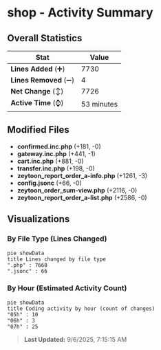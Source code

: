 # shop - Activity Summary 

## Overall Statistics

| Stat                   | Value                                                             |
| ---------------------- | ----------------------------------------------------------------- |
| **Lines Added** (➕)   | 7730                                          |
| **Lines Removed** (➖) | 4                                        |
| **Net Change** (↕)    | 7726                |
| **Active Time** (⌚)   | 53 minutes |


## Modified Files
- **confirmed.inc.php** (+181, -0)
- **gateway.inc.php** (+441, -1)
- **cart.inc.php** (+881, -0)
- **transfer.inc.php** (+198, -0)
- **zeytoon_report_order_a-info.php** (+1261, -3)
- **config.jsonc** (+66, -0)
- **zeytoon_order_sum-view.php** (+2116, -0)
- **zeytoon_report_order_a-list.php** (+2586, -0)

## Visualizations

### By File Type (Lines Changed)

```mermaid
pie showData
title Lines changed by file type
".php" : 7668
".jsonc" : 66
```

### By Hour (Estimated Activity Count)

```mermaid
pie showData
title Coding activity by hour (count of changes)
"05h" : 10
"06h" : 3
"07h" : 25
```


> **Last Updated:** 9/6/2025, 7:15:15 AM